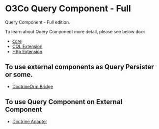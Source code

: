 # O3Co Query Component - Full 

Query Component - Full edition.

To learn about Query Component more detail, please see below docs

  - [core](./lib/README.md)
  - [CQL Extension](./extensions/CQL/README.md)
  - [Http Extension](./extensions/Http/README.md)
  
## To use external components as Query Persister or some.
  - [DoctrineOrm Bridge](./bridges/DoctrineOrm/README.md)
  
## To use Query Component on External Component
  - [Doctrine Adapter](./adapters/DoctrineExtension/README.md)